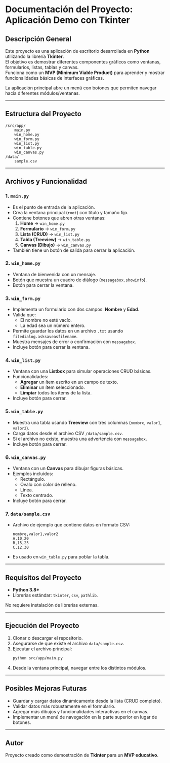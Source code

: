 # Documentación del Proyecto: Aplicación Demo con Tkinter

## Descripción General
Este proyecto es una aplicación de escritorio desarrollada en **Python** utilizando la librería **Tkinter**.  
El objetivo es demostrar diferentes componentes gráficos como ventanas, formularios, listas, tablas y canvas.  
Funciona como un **MVP (Minimum Viable Product)** para aprender y mostrar funcionalidades básicas de interfaces gráficas.

La aplicación principal abre un menú con botones que permiten navegar hacia diferentes módulos/ventanas.

---

## Estructura del Proyecto
```
/src/app/
    main.py
    win_home.py
    win_form.py
    win_list.py
    win_table.py
    win_canvas.py
/data/
    sample.csv
```

---

## Archivos y Funcionalidad

### 1. `main.py`
- Es el punto de entrada de la aplicación.
- Crea la ventana principal (`root`) con título y tamaño fijo.
- Contiene botones que abren otras ventanas:
  1. **Home** → `win_home.py`
  2. **Formulario** → `win_form.py`
  3. **Lista (CRUD)** → `win_list.py`
  4. **Tabla (Treeview)** → `win_table.py`
  5. **Canvas (Dibujo)** → `win_canvas.py`
- También tiene un botón de salida para cerrar la aplicación.

### 2. `win_home.py`
- Ventana de bienvenida con un mensaje.
- Botón que muestra un cuadro de diálogo (`messagebox.showinfo`).
- Botón para cerrar la ventana.

### 3. `win_form.py`
- Implementa un formulario con dos campos: **Nombre** y **Edad**.
- Valida que:
  - El nombre no esté vacío.
  - La edad sea un número entero.
- Permite guardar los datos en un archivo `.txt` usando `filedialog.asksaveasfilename`.
- Muestra mensajes de error o confirmación con `messagebox`.
- Incluye botón para cerrar la ventana.

### 4. `win_list.py`
- Ventana con una **Listbox** para simular operaciones CRUD básicas.
- Funcionalidades:
  - **Agregar** un ítem escrito en un campo de texto.
  - **Eliminar** un ítem seleccionado.
  - **Limpiar** todos los ítems de la lista.
- Incluye botón para cerrar.

### 5. `win_table.py`
- Muestra una tabla usando **Treeview** con tres columnas (`nombre`, `valor1`, `valor2`).
- Carga datos desde el archivo CSV `/data/sample.csv`.
- Si el archivo no existe, muestra una advertencia con `messagebox`.
- Incluye botón para cerrar.

### 6. `win_canvas.py`
- Ventana con un **Canvas** para dibujar figuras básicas.
- Ejemplos incluidos:
  - Rectángulo.
  - Óvalo con color de relleno.
  - Línea.
  - Texto centrado.
- Incluye botón para cerrar.

### 7. `data/sample.csv`
- Archivo de ejemplo que contiene datos en formato CSV:
  ```csv
  nombre,valor1,valor2
  A,10,20
  B,15,25
  C,12,30
  ```
- Es usado en `win_table.py` para poblar la tabla.

---

## Requisitos del Proyecto
- **Python 3.8+**
- Librerías estándar: `tkinter`, `csv`, `pathlib`.

No requiere instalación de librerías externas.

---

## Ejecución del Proyecto
1. Clonar o descargar el repositorio.
2. Asegurarse de que existe el archivo `data/sample.csv`.
3. Ejecutar el archivo principal:
   ```bash
   python src/app/main.py
   ```
4. Desde la ventana principal, navegar entre los distintos módulos.

---

## Posibles Mejoras Futuras
- Guardar y cargar datos dinámicamente desde la lista (CRUD completo).
- Validar datos más robustamente en el formulario.
- Agregar más dibujos y funcionalidades interactivas en el canvas.
- Implementar un menú de navegación en la parte superior en lugar de botones.

---

## Autor
Proyecto creado como demostración de **Tkinter** para un **MVP educativo**.
